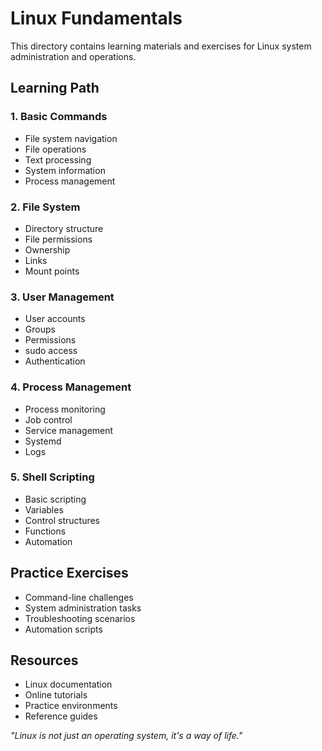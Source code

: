 # Linux Fundamentals

This directory contains learning materials and exercises for Linux system administration and operations.

## Learning Path

### 1. Basic Commands
- File system navigation
- File operations
- Text processing
- System information
- Process management

### 2. File System
- Directory structure
- File permissions
- Ownership
- Links
- Mount points

### 3. User Management
- User accounts
- Groups
- Permissions
- sudo access
- Authentication

### 4. Process Management
- Process monitoring
- Job control
- Service management
- Systemd
- Logs

### 5. Shell Scripting
- Basic scripting
- Variables
- Control structures
- Functions
- Automation

## Practice Exercises
- Command-line challenges
- System administration tasks
- Troubleshooting scenarios
- Automation scripts

## Resources
- Linux documentation
- Online tutorials
- Practice environments
- Reference guides

*"Linux is not just an operating system, it's a way of life."* 